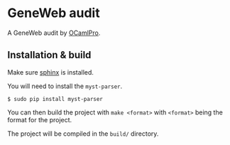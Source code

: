 # GeneWeb audit

A GeneWeb audit by [OCamlPro](https://www.ocamlpro.com/).

## Installation & build

Make sure [sphinx](https://www.sphinx-doc.org/en/master/usage/installation.html) is installed.

You will need to install the `myst-parser`.

```$ sudo pip install myst-parser```

You can then build the project with `make <format>` with `<format>` being the format
for the project.

The project will be compiled in the `build/` directory.
